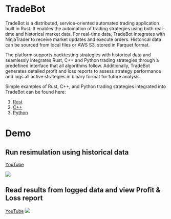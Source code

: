 # TradeBot
TradeBot is a distributed, service-oriented automated trading application built in Rust. It enables the automation of trading strategies using both real-time and historical market data. For real-time data, TradeBot integrates with NinjaTrader to receive market updates and execute orders. Historical data can be sourced from local files or AWS S3, stored in Parquet format.

The platform supports backtesting strategies with historical data and seamlessly integrates Rust, C++ and Python trading strategies through a predefined interface that all algorithms follow. Additionally, TradeBot generates detailed profit and loss reports to assess strategy performance and logs all active strategies in binary format for future analysis.

Simple examples of Rust, C++, and Python trading strategies integrated into TradeBot can be found here:
1. [Rust](https://github.com/sayedrasheed/tradebot-rs/tree/master/algo-service/src/rust_algo)
2. [C++](https://github.com/sayedrasheed/cpp-algo-example)
3. [Python](https://github.com/sayedrasheed/py-algo-example)

# Demo
## Run resimulation using historical data
[YouTube](https://www.youtube.com/shorts/CoOf7fnGejE)

<img src='./videos/resim_demo.gif'>

## Read results from logged data and view Profit & Loss report
[YouTube](https://www.youtube.com/shorts/FK9qkTfclcQ)
<img src='./videos/read_from_log_demo.gif'>

